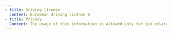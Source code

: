 ```yaml
---
- title: Driving license
  content: European driving license B
- title: Privacy
  Content: The usage of this information is allowed only for job related purposes.
---
```

